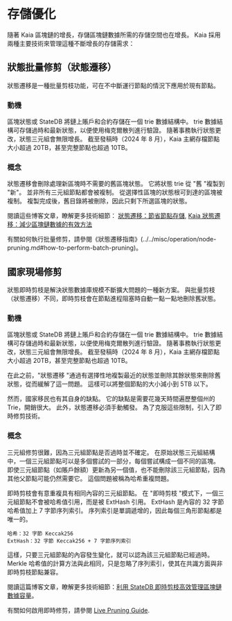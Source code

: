 # 存儲優化

隨著 Kaia 區塊鏈的增長，存儲區塊鏈數據所需的存儲空間也在增長。 Kaia 採用兩種主要技術來管理這種不斷增長的存儲需求：

## 狀態批量修剪（狀態遷移）

狀態遷移是一種批量剪枝功能，可在不中斷運行節點的情況下應用於現有節點。

### 動機

區塊狀態或 StateDB 將鏈上賬戶和合約存儲在一個 trie 數據結構中。 trie 數據結構可存儲過時和最新狀態，以便使用梅克爾散列進行驗證。 隨著事務執行狀態更改，狀態三元組會無限增長。 截至發稿時（2024 年 8 月），Kaia 主網存檔節點大小超過 20TB，甚至完整節點也超過 10TB。

### 概念

狀態遷移會刪除處理新區塊時不需要的舊區塊狀態。 它將狀態 trie 從 "舊 "複製到 "新"。 並非所有三元組節點都會被複制。 從選擇性區塊的狀態根可到達的區塊被複制。 複製完成後，舊目錄將被刪除，因此只剩下所選區塊的狀態。

閱讀這些博客文章，瞭解更多技術細節：
[狀態遷移：節省節點存儲](https://medium.com/klaytn/klaytn-v1-5-0-state-migration-saving-node-storage-1358d87e4a7a),
[Kaia 狀態遷移：減少區塊鏈數據的有效方法](https://medium.com/klaytn/klaytn-state-migration-an-efficient-way-to-reduce-blockchain-data-6615a3b36523)

有關如何執行批量修剪，請參閱《狀態遷移指南》(../../misc/operation/node-pruning.md#how-to-perform-batch-pruning)。

## 國家現場修剪

狀態即時剪枝是解決狀態數據庫規模不斷擴大問題的一種新方案。 與批量剪枝（狀態遷移）不同，即時剪枝會在節點進程阻塞時自動一點一點地刪除舊狀態。

### 動機

區塊狀態或 StateDB 將鏈上賬戶和合約存儲在一個 trie 數據結構中。 trie 數據結構可存儲過時和最新狀態，以便使用梅克爾散列進行驗證。 隨著事務執行狀態更改，狀態三元組會無限增長。 截至發稿時（2024 年 8 月），Kaia 主網存檔節點大小超過 20TB，甚至完整節點也超過 10TB。

在此之前，"狀態遷移 "通過有選擇性地複製最近的狀態並刪除其餘狀態來刪除舊狀態，從而緩解了這一問題。 這樣可以將整個節點的大小減小到 5TB 以下。

然而，國家移民也有其自身的缺點。 它的缺點是需要花幾天時間遍歷整個州的 Trie，開銷很大。 此外，狀態遷移必須手動觸發。 為了克服這些限制，引入了即時修剪技術。

### 概念

三元組修剪很難，因為三元組節點是否過時並不確定。 在原始狀態三元組結構中，一個三元組節點可以是多個嘗試的一部分，每個嘗試構成一個不同的區塊。 即使三元組節點（如賬戶餘額）更新為另一個值，也不能刪除該三元組節點，因為其他父節點可能仍然需要它。 這個問題被稱為哈希重複問題。

即時剪枝會有意重複具有相同內容的三元組節點。 在 "即時剪枝 "模式下，一個三元組節點不會被哈希值引用，而是被 ExtHash 引用。 ExtHash 是內容的 32 字節哈希值加上 7 字節序列索引。 序列索引是單調遞增的，因此每個三角形節點都是唯一的。

```
哈希：32 字節 Keccak256
ExtHash：32 字節 Keccak256 + 7 字節序列索引
```

這樣，只要三元組節點的內容發生變化，就可以認為該三元組節點已經過時。 Merkle 哈希值的計算方法與此相同，只是忽略了序列索引，使其在共識方面與非即時剪枝節點兼容。

閱讀這篇博客文章，瞭解更多技術細節：[利用 StateDB 即時剪枝高效管理區塊鏈數據容量](https://medium.com/klaytn/strong-efficient-management-of-blockchain-data-capacity-with-statedb-live-pruning-strong-6aaa09b05f91)。

有關如何啟用即時修剪，請參閱 [Live Pruning Guide](../../misc/operation/node-pruning.md#how-to-perform-live-pruning).